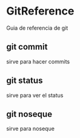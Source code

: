 # GitReference

Guia de referencia de git

## git commit

sirve para hacer commits

## git status

sirve para ver el status

## git noseque

sirve para noseque